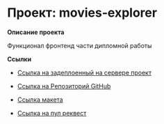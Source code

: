 # Проект: movies-explorer

**Описание проекта**

Функционал фронтенд части дипломной работы

**Ссылки**

* [Ссылка на задеплоенный на сервере проект](https://lis.movies-explorer.nomoreparties.sbs/)
 
* [Ссылка на Репозиторий GitHub](https://github.com/elislis7/movies-explorer-frontend/tree/level-3)

* [Ссылка макета](https://disk.yandex.ru/d/ihliJaPTjtnh7A)

* [Ссылка на пул реквест](https://github.com/elislis7/movies-explorer-frontend/pull/2)